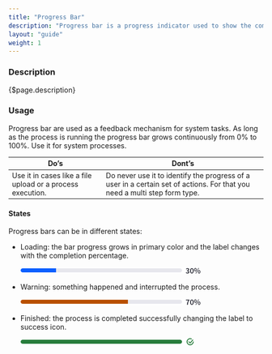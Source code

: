 ```yaml
---
title: "Progress Bar"
description: "Progress bar is a progress indicator used to show the completion percentage of a task."
layout: "guide"
weight: 1
---
```


### Description

{$page.description}

### Usage

Progress bar are used as a feedback mechanism for system tasks. As long as the process is running the progress bar grows continuously from 0% to 100%. Use it for system processes.

| Do’s | Dont’s |
| ---- | ------ |
| Use it in cases like a file upload or a process execution. | Do never use it to identify the progress of a user in a certain set of actions. For that you need a multi step form type. |


#### States

Progress bars can be in different states:
- Loading: the bar progress grows in primary color and the label changes with the completion percentage.

	![indeterminate progress bar](../../../images/ProgressBar30.png) 

- Warning: something happened and interrupted the process.

	![indeterminate progress bar](../../../images/ProgressBar70.png) 

- Finished: the process is completed successfully changing the label to success icon.
	
	![indeterminate progress bar](../../../images/ProgressBar100.png) 
